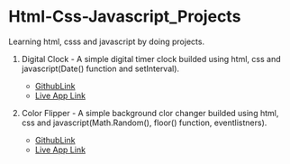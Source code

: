 # Html-Css-Javascript_Projects
Learning html, csss and javascript by doing projects.

1. Digital Clock - A simple digital timer clock builded using html, css and javascript(Date() function and setInterval).
    - [GithubLink](https://github.com/AnoopGeorge418/Html-Css-Javascript_Projects/tree/main/01_Digital_clock)
    - [Live App Link](https://project-digitalclock.vercel.app/)

2. Color Flipper - A simple background clor changer builded using html, css and javascript(Math.Random(), floor() function, eventlistners).
    - [GithubLink](https://github.com/AnoopGeorge418/Html-Css-Javascript_Projects/tree/main/02_ColorFlipper)
    - [Live App Link](https://projectcolorflipper.vercel.app/)

